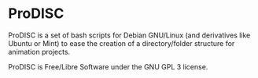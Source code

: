 # ProDISC

ProDISC is a set of bash scripts for Debian GNU/Linux (and derivatives like Ubuntu or Mint) to ease the creation of a directory/folder structure for animation projects. 

ProDISC is Free/Libre Software under the GNU GPL 3 license.

